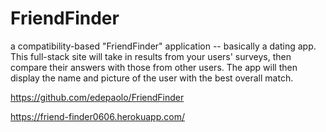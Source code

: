 # FriendFinder
a compatibility-based "FriendFinder" application -- basically a dating app. This full-stack site will take in results from your users' surveys, then compare their answers with those from other users. The app will then display the name and picture of the user with the best overall match.

https://github.com/edepaolo/FriendFinder

https://friend-finder0606.herokuapp.com/
